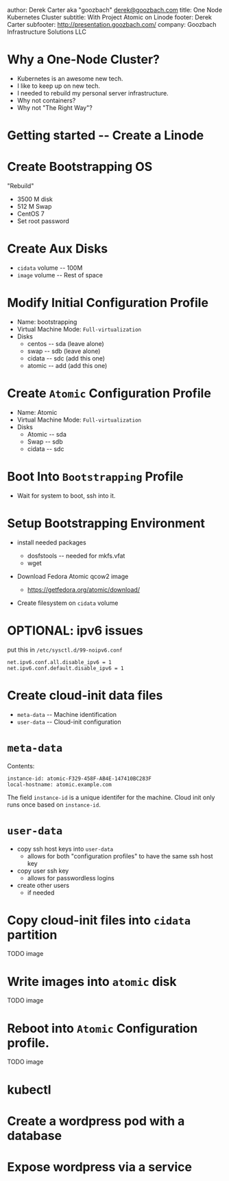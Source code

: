 author: Derek Carter aka "goozbach" <derek@goozbach.com>
title: One Node Kubernetes Cluster
subtitle: With Project Atomic on Linode
footer: Derek Carter
subfooter: http://presentation.goozbach.com/
company: Goozbach Infrastructure Solutions LLC

# Why a One-Node Cluster?

* Kubernetes is an awesome new tech.
* I like to keep up on new tech.
* I needed to rebuild my personal server infrastructure.
* Why not containers?
* Why not "The Right Way"?

# Getting started -- Create a Linode

# Create Bootstrapping OS

"Rebuild" 
* 3500 M disk
* 512 M Swap
* CentOS 7
* Set root password

# Create Aux Disks

* `cidata` volume -- 100M
* `image` volume -- Rest of space

# Modify Initial Configuration Profile

* Name: bootstrapping
* Virtual Machine Mode: `Full-virtualization`
* Disks
  * centos -- sda (leave alone)
  * swap -- sdb (leave alone)
  * cidata -- sdc (add this one)
  * atomic -- add (add this one)

# Create `Atomic` Configuration Profile

* Name: Atomic
* Virtual Machine Mode: `Full-virtualization`
* Disks
  * Atomic -- sda
  * Swap -- sdb
  * cidata -- sdc

# Boot Into `Bootstrapping` Profile

* Wait for system to boot, ssh into it.

# Setup Bootstrapping Environment

* install needed packages
  * dosfstools -- needed for mkfs.vfat
  * wget

* Download Fedora Atomic qcow2 image
  * https://getfedora.org/atomic/download/

* Create filesystem on `cidata` volume

# OPTIONAL: ipv6 issues

put this in `/etc/sysctl.d/99-noipv6.conf`

    net.ipv6.conf.all.disable_ipv6 = 1
    net.ipv6.conf.default.disable_ipv6 = 1

# Create cloud-init data files

* `meta-data` -- Machine identification
* `user-data` -- Cloud-init configuration

# `meta-data`

Contents:

    instance-id: atomic-F329-458F-AB4E-147410BC283F
    local-hostname: atomic.example.com

The field `instance-id` is a unique identifer for the machine.
Cloud init only runs once based on `instance-id`.

# `user-data`
* copy ssh host keys into `user-data`
  * allows for both "configuration profiles" to have the same ssh host key
* copy user ssh key
  * allows for passwordless logins
* create other users
  * if needed

# Copy cloud-init files into `cidata` partition

TODO image

# Write images into `atomic` disk

TODO image

# Reboot into `Atomic` Configuration profile.

TODO image

# kubectl

# Create a wordpress pod with a database

# Expose wordpress via a service
